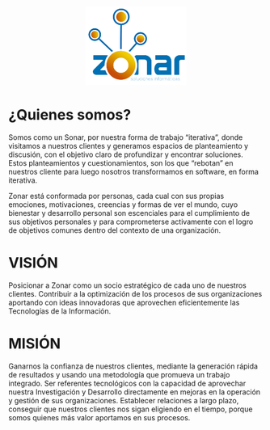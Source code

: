<div id="header" align="center">
  <img src="../assets/Logo-Zonar.png" width="200"/>
</div>

# ¿Quienes somos?

Somos como un Sonar, por nuestra forma de trabajo “iterativa”, donde visitamos a nuestros clientes y generamos espacios de planteamiento y discusión, con el objetivo claro de profundizar y encontrar soluciones. Estos planteamientos y cuestionamientos, son los que “rebotan” en nuestros cliente para luego nosotros  transformamos en software, en forma iterativa.

Zonar está conformada por personas, cada cual con sus propias emociones, motivaciones, creencias y formas de ver el mundo, cuyo bienestar y desarrollo personal son escenciales para el cumplimiento de sus objetivos personales y para comprometerse activamente con el logro de objetivos comunes dentro del contexto de una organización.


# VISIÓN

Posicionar a Zonar como un socio estratégico de cada uno de nuestros clientes. Contribuir a la optimización de los procesos de sus organizaciones aportando con ideas innovadoras que aprovechen eficientemente las Tecnologías de la Información.


# MISIÓN

Ganarnos la confianza de nuestros clientes, mediante la generación rápida de resultados y usando una metodología que promueva un trabajo integrado. Ser referentes tecnológicos con la capacidad de aprovechar nuestra Investigación y Desarrollo directamente en mejoras en la operación y gestión de sus organizaciones. Establecer relaciones a largo plazo, conseguir que nuestros clientes nos sigan eligiendo en el tiempo, porque somos quienes más valor aportamos en sus procesos.

